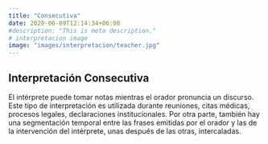 ```yaml
---
title: "Consecutiva"
date: 2020-06-09T12:14:34+06:00
#description: "This is meta description."
# interpretacion image
image: "images/interpretacion/teacher.jpg"
---
```


## Interpretación Consecutiva

El intérprete puede tomar notas mientras el orador pronuncia un discurso. Este tipo de interpretación es utilizada durante reuniones, citas médicas, procesos legales, declaraciones institucionales. Por otra parte, también hay una segmentación temporal entre las frases emitidas por el orador y las de la intervención del intérprete, unas después de las otras, intercaladas.